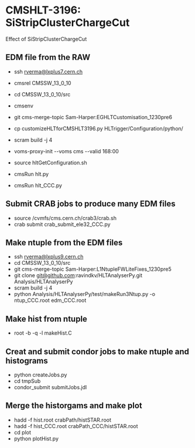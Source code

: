 # CMSHLT-3196: SiStripClusterChargeCut

Effect of SiStripClusterChargeCut

## EDM file from the RAW
* ssh rverma@lxplus7.cern.ch
* cmsrel CMSSW_13_0_10
* cd CMSSW_13_0_10/src
* cmsenv

* git cms-merge-topic Sam-Harper:EGHLTCustomisation_1230pre6
* cp customizeHLTforCMSHLT3196.py HLTrigger/Configuration/python/
* scram build -j 4  
* voms-proxy-init --voms cms --valid 168:00

* source hltGetConfiguration.sh
* cmsRun hlt.py
* cmsRun hlt_CCC.py

## Submit CRAB jobs to produce many EDM files
* source /cvmfs/cms.cern.ch/crab3/crab.sh
* crab submit crab_submit_ele32_CCC.py

## Make ntuple from the EDM files
* ssh rverma@lxplus9.cern.ch
* cd CMSSW_13_0_10/src
* git cms-merge-topic Sam-Harper:L1NtupleFWLiteFixes_1230pre5
* git clone git@github.com:ravindkv/HLTAnalyserPy.git Analysis/HLTAnalyserPy
* scram build -j 4  
* python Analysis/HLTAnalyserPy/test/makeRun3Ntup.py -o ntup_CCC.root edm_CCC.root

## Make hist from ntuple
* root -b -q -l makeHist.C

## Creat and submit condor jobs to make ntuple and histograms
* python createJobs.py
* cd tmpSub
* condor_submit submitJobs.jdl

## Merge the historgams and make plot
* hadd -f hist.root crabPath/histSTAR.root
* hadd -f hist_CCC.root crabPath_CCC/histSTAR.root
* cd plot
* python plotHist.py 
